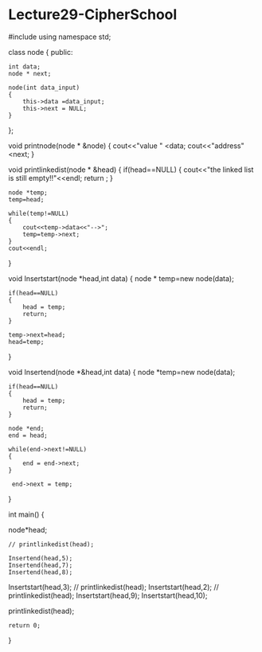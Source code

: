 # Lecture29-CipherSchool
#include<iostream>
using namespace std;

class node
{
    public:

    int data;
    node * next;

    node(int data_input)
    {
        this->data =data_input;
        this->next = NULL;
    }
};

void printnode(node * &node)
{
    cout<<"value " <<node->data;
    cout<<"address"<<node->next;
}

void printlinkedist(node * &head)
{
    if(head==NULL)
    {
        cout<<"the linked list is still empty!!"<<endl;
        return ;
    }

    node *temp;
    temp=head;

    while(temp!=NULL)
    {
        cout<<temp->data<<"-->";
        temp=temp->next;
    }
    cout<<endl;
}

void Insertstart(node *head,int data)
{
    node * temp=new node(data);

    if(head==NULL)
    {
        head = temp;
        return;
    }

    temp->next=head;
    head=temp;
}

void Insertend(node *&head,int data)
{
    node *temp=new node(data);


    if(head==NULL)
    {
        head = temp;
        return;
    }

    node *end;
    end = head;

    while(end->next!=NULL)
    {
        end = end->next;
    }

     end->next = temp;
}


int main()
{

   

   node*head;

    // printlinkedist(head);

    Insertend(head,5);
    Insertend(head,7);
    Insertend(head,8);
    
Insertstart(head,3);
// printlinkedist(head);
Insertstart(head,2);
// printlinkedist(head);
Insertstart(head,9);
Insertstart(head,10);

printlinkedist(head);

    return 0;
}
